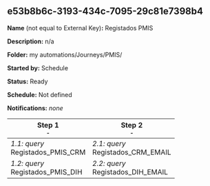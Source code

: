 ## e53b8b6c-3193-434c-7095-29c81e7398b4

**Name** (not equal to External Key)**:** Registados PMIS

**Description:** n/a

**Folder:** my automations/Journeys/PMIS/

**Started by:** Schedule

**Status:** Ready

**Schedule:** Not defined

**Notifications:** _none_


| Step 1<br>_<small>-</small>_ | Step 2<br>_<small>-</small>_ |
| --- | --- |
| _1.1: query_<br>Registados_PMIS_CRM | _2.1: query_<br>Registados_CRM_EMAIL |
| _1.2: query_<br>Registados_PMIS_DIH | _2.2: query_<br>Registados_DIH_EMAIL |
